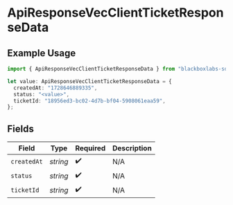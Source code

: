 # ApiResponseVecClientTicketResponseData

## Example Usage

```typescript
import { ApiResponseVecClientTicketResponseData } from "blackboxlabs-sdk/models";

let value: ApiResponseVecClientTicketResponseData = {
  createdAt: "1728646889335",
  status: "<value>",
  ticketId: "18956ed3-bc02-4d7b-bf04-5908061eaa59",
};
```

## Fields

| Field              | Type               | Required           | Description        |
| ------------------ | ------------------ | ------------------ | ------------------ |
| `createdAt`        | *string*           | :heavy_check_mark: | N/A                |
| `status`           | *string*           | :heavy_check_mark: | N/A                |
| `ticketId`         | *string*           | :heavy_check_mark: | N/A                |
